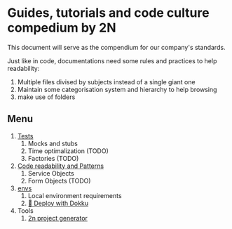 # Guides, tutorials and code culture compedium by 2N

This document will serve as the compendium for our company's standards.

Just like in code, documentations need some rules and practices to help readability:
1. Multiple files divised by subjects instead of a single giant one
2. Maintain some categorisation system and hierarchy to help browsing
3. make use of folders

## Menu

1. [Tests](./tests.md)
    1. Mocks and stubs
    2. Time optimalization (TODO)
    3. Factories (TODO)
2. [Code readability and Patterns](./code.md)
    1. Service Objects
    2. Form Objects (TODO)
3. [envs](./code_environment.md)
    1. Local environment requirements
	2. [🚢 Deploy with Dokku](./tutorials/dokku_deploy.md)
4. Tools
    1. [2n project generator](./generator.md)